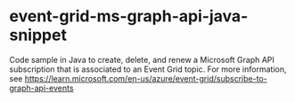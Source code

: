 # event-grid-ms-graph-api-java-snippet
Code sample in Java to create, delete, and renew a Microsoft Graph API subscription that is associated to an Event Grid topic.  For more information, see https://learn.microsoft.com/en-us/azure/event-grid/subscribe-to-graph-api-events 
